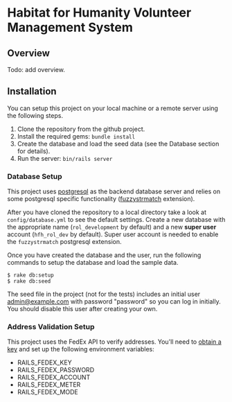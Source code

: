 # Habitat for Humanity Volunteer Management System

## Overview

Todo: add overview.

## Installation

You can setup this project on your local machine or a remote server using the following steps.

1. Clone the repository from the github project.
2. Install the required gems: `bundle install`
3. Create the database and load the seed data (see the Database section for details).
4. Run the server: `bin/rails server`

### Database Setup

This project uses [postgresql](https://www.postgresql.org/) as the backend database server and relies on some postgresql specific functionality ([fuzzystrmatch](https://www.postgresql.org/docs/9.1/static/fuzzystrmatch.html) extension).

After you have cloned the repository to a local directory take a look at `config/database.yml` to see the default settings.  Create a new database with the appropriate name (`rol_development` by default) and a new **super user** account (`hfh_rol_dev` by default).  Super user account is needed to enable the `fuzzystrmatch` postgresql extension.

Once you have created the database and the user, run the following commands to setup the database and load the sample data.

    $ rake db:setup
    $ rake db:seed

The seed file in the project (not for the tests) includes an initial user admin@example.com with password "password" so you can log in initially. You should disable this user after creating your own.
### Address Validation Setup

This project uses the FedEx API to verify addresses.  You'll need to [obtain a key](http://www.fedex.com/us/developer/web-services/index.html) and set up the following environment variables:

- RAILS_FEDEX_KEY
- RAILS_FEDEX_PASSWORD
- RAILS_FEDEX_ACCOUNT
- RAILS_FEDEX_METER
- RAILS_FEDEX_MODE

